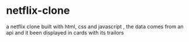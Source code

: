 # netflix-clone
a netflix clone built with html, css and javascript , the data comes from an api and it been displayed in cards with its trailors
